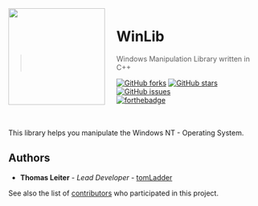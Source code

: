 <img src="https://github.com/tomLadder/WinLib/blob/master/img/windows.ico" align="left" width="192px" height="192px"/>
<img align="left" width="0" height="192px" hspace="10"/>

# WinLib
> Windows Manipulation Library written in C++

[![GitHub forks](https://img.shields.io/github/forks/tomLadder/OpenPass.svg?style=flat-square)](https://github.com/tomLadder/BitSync/network)
[![GitHub stars](https://img.shields.io/github/stars/tomLadder/OpenPass.svg?style=flat-square)](https://github.com/tomLadder/BitSync/stargazers)
[![GitHub issues](https://img.shields.io/github/issues/tomLadder/OpenPass.svg?style=flat-square)](https://github.com/tomLadder/BitSync/issues)<br>
[![forthebadge](http://forthebadge.com/images/badges/powered-by-electricity.svg)](http://forthebadge.com)

</br>
</br>
This library helps you manipulate the Windows NT - Operating System.

<br>

## Authors

* **Thomas Leiter** - *Lead Developer* - [tomLadder](https://github.com/tomLadder)

See also the list of [contributors](https://github.com/tomLadder/OpenPass/contributors) who participated in this project.
